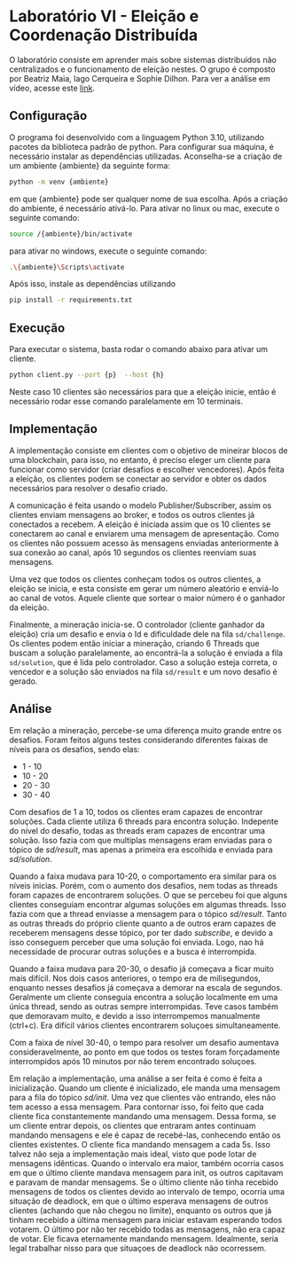 # Laboratório VI - Eleição e Coordenação Distribuída
O laboratório consiste em aprender mais sobre sistemas distribuídos não centralizados e o funcionamento de eleição nestes. 
O grupo é composto por Beatriz Maia, Iago Cerqueira e Sophie Dilhon. Para ver a análise em vídeo, acesse este [link](https://youtu.be/66KjM7WYXVY).

## Configuração
O programa foi desenvolvido com a linguagem Python 3.10, utilizando pacotes da biblioteca padrão de python.
Para configurar sua máquina, é necessário instalar as dependências utilizadas. Aconselha-se a criação de um ambiente {ambiente} da seguinte forma:

```sh
python -m venv {ambiente}
```

em que {ambiente} pode ser qualquer nome de sua escolha. Após a criação do ambiente, é necessário ativá-lo. Para ativar no linux ou mac, execute o seguinte comando:

```sh
source /{ambiente}/bin/activate
```

para ativar no windows, execute o seguinte comando:

```sh
.\{ambiente}\Scripts\activate
```

Após isso, instale as dependências utilizando

```sh
pip install -r requirements.txt
```

## Execução
Para executar o sistema, basta rodar o comando abaixo para ativar um cliente. 

```sh
python client.py --port {p}  --host {h}
```
Neste caso 10 clientes são necessários para que a eleição inicie, então é necessário rodar esse comando paralelamente em 10 terminais.

## Implementação
A implementação consiste em clientes com o objetivo de mineirar blocos de uma blockchain, para isso, no entanto, é preciso eleger um cliente para funcionar como servidor (criar desafios e escolher vencedores). Após feita a eleição, os clientes podem se conectar ao servidor e obter os dados necessários para resolver o desafio criado.

A comunicação é feita usando o modelo Publisher/Subscriber, assim os clientes enviam mensagens ao broker, e todos os outros clientes já conectados a recebem. A eleição é iniciada assim que os 10 clientes se conectarem ao canal e enviarem uma mensagem de apresentação. Como os clientes não possuem acesso às mensagens enviadas anteriormente à sua conexão ao canal, após 10 segundos os clientes reenviam suas mensagens.

Uma vez que todos os clientes conheçam todos os outros clientes, a eleição se inicia, e esta consiste em gerar um número aleatório e enviá-lo ao canal de votos. Aquele cliente que sortear o maior número é o ganhador da eleição.

Finalmente, a mineração inicia-se. O controlador (cliente ganhador da eleição) cria um desafio e envia o Id e dificuldade dele na fila `sd/challenge`. Os clientes podem então iniciar a mineração, criando 6 Threads que buscam a solução paralelamente, ao encontrá-la a solução é enviada a fila `sd/solution`, que é lida pelo controlador. Caso a solução esteja correta, o vencedor e a solução são enviados na fila `sd/result` e um novo desafio é gerado.

## Análise

Em relação a mineração, percebe-se uma diferença muito grande entre os desafios. Foram feitos alguns testes considerando diferentes faixas de níveis para os desafios, sendo elas:
- 1 - 10
- 10 - 20
- 20 - 30
- 30 - 40

Com desafios de 1 a 10, todos os clientes eram capazes de encontrar soluções. Cada cliente utiliza 6 threads para encontra solução. Indepente do nível do desafio, todas as threads eram capazes de encontrar uma solução. Isso fazia com que multiplas mensagens eram enviadas para o tópico de *sd/result*, mas apenas a primeira era escolhida e enviada para *sd/solution*.

Quando a faixa mudava para 10-20, o comportamento era similar para os níveis inicias. Porém, com o aumento dos desafios, nem todas as threads foram capazes de encontrarem soluções. O que se percebeu foi que alguns clientes conseguiam encontrar algumas soluções em algumas threads. Isso fazia com que a thread enviasse a mensagem para o tópico *sd/result*. Tanto as outras threads do próprio cliente quanto a de outros eram capazes de receberem mensagens desse tópico, por ter dado *subscribe*, e devido a isso conseguem perceber que uma solução foi enviada. Logo, nao há necessidade de procurar outras soluções e a busca é interrompida.

Quando a faixa mudava para 20-30, o desafio já começava a ficar muito mais difícil. Nos dois casos anteriores, o tempo era de milisegundos, enquanto nesses desafios já começava a demorar na escala de segundos. Geralmente um cliente conseguia encontra a solução localmente em uma única thread, sendo as outras sempre interrompidas. Teve casos também que demoravam muito, e devido a isso interrompemos manualmente (ctrl+c). Era difícil vários clientes encontrarem soluçoes simultaneamente. 

Com a faixa de nível 30-40, o tempo para resolver um desafio aumentava consideravelmente, ao ponto em que todos os testes foram forçadamente interrompidos após 10 minutos por não terem encontrado soluçoes. 

Em relação a implementação, uma análise a ser feita é como é feita a inicialização. Quando um cliente é inicializado, ele manda uma mensagem para a fila do tópico *sd/init*. Uma vez que clientes vão entrando, eles não tem acesso a essa mensagem. Para contornar isso, foi feito que cada cliente fica constantemente mandando uma mensagem. Dessa forma, se um cliente entrar depois, os clientes que entraram antes continuam mandando mensagens e ele é capaz de recebé-las, conhecendo então os clientes existentes. O cliente fica mandando mensagem a cada 5s. Isso talvez não seja a implementação mais ideal, visto que pode lotar de mensagens idênticas. Quando o intervalo era maior, também ocorria casos em que o último cliente mandava mensagem para init, os outros capitavam e paravam de mandar mensagems. Se o último cliente não tinha recebido mensagens de todos os clientes devido ao intervalo de tempo, ocorria uma situação de deadlock, em que o último esperava mensagens de outros clientes (achando que não chegou no limite), enquanto os outros que já tinham recebido a última mensagem para iniciar estavam esperando todos votarem. O último por não ter recebido todas as mensagens, não era capaz de votar. Ele ficava eternamente mandando mensagem. Idealmente, seria legal trabalhar nisso para que situaçoes de deadlock não ocorressem. 
